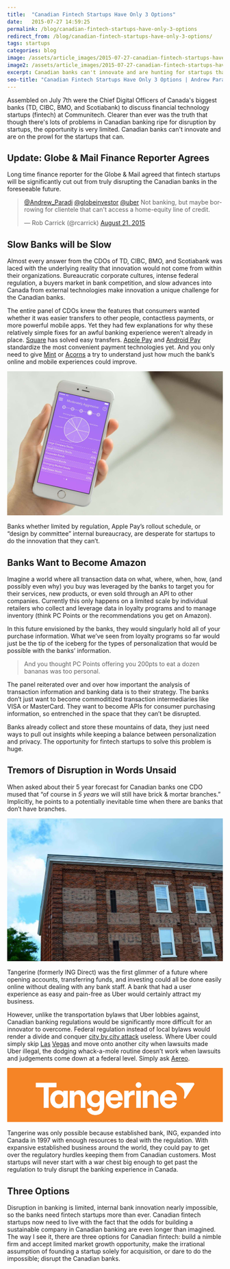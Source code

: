 ```yaml
---
title:  "Canadian Fintech Startups Have Only 3 Options"
date:   2015-07-27 14:59:25
permalink: /blog/canadian-fintech-startups-have-only-3-options
redirect_from: /blog/canadian-fintech-startups-have-only-3-options/
tags: startups
categories: blog
image: /assets/article_images/2015-07-27-canadian-fintech-startups-have-only-3-options/old-new-building-2000c.jpg
image2: /assets/article_images/2015-07-27-canadian-fintech-startups-have-only-3-options/old-new-building-1000c.png
excerpt: Canadian banks can't innovate and are hunting for startups that can. Insights from Communitech panel with bank CDOs on the future of Canadian fintech.
seo-title: "Canadian Fintech Startups Have Only 3 Options | Andrew Paradi"
---
```


Assembled on July 7th were the Chief Digital Officers of Canada's biggest banks (TD, CIBC, BMO, and Scotiabank) to discuss financial technology startups (fintech) at Communitech. Clearer than ever was the truth that though there's lots of problems in Canadian banking ripe for disruption by startups, the opportunity is very limited. Canadian banks can't innovate and are on the prowl for the startups that can.

<h2>Update: Globe & Mail Finance Reporter Agrees</h2>
Long time finance reporter for the Globe & Mail agreed that fintech startups will be significantly cut out from truly disrupting the Canadian banks in the foreseeable future.

<blockquote class="twitter-tweet" lang="en"><p lang="en" dir="ltr"><a href="https://twitter.com/Andrew_Paradi">@Andrew_Paradi</a> <a href="https://twitter.com/globeinvestor">@globeinvestor</a> <a href="https://twitter.com/Uber">@uber</a> &#10;Not banking, but maybe borrowing for clientele that can&#39;t access a home-equity line of credit.</p>&mdash; Rob Carrick (@rcarrick) <a href="https://twitter.com/rcarrick/status/634722889548365824">August 21, 2015</a></blockquote>
<script async src="//platform.twitter.com/widgets.js" charset="utf-8"></script>

<h2>Slow Banks will be Slow</h2>

Almost every answer from the CDOs of TD, CIBC, BMO, and Scotiabank was laced with the underlying reality that innovation would not come from within their organizations. Bureaucratic corporate cultures, intense federal regulation, a buyers market in bank competition, and slow advances into Canada from external technologies make innovation a unique challenge for the Canadian banks.

The entire panel of CDOs knew the features that consumers wanted whether it was easier transfers to other people, contactless payments, or more powerful mobile apps. Yet they had few explanations for why these relatively simple fixes for an awful banking experience weren&#8217;t already in place. <a href="https://squareup.com/ca" target="_blank">Square</a> has solved easy transfers. <a href="https://www.apple.com/apple-pay" target="_blank">Apple Pay</a> and <a href="http://officialandroid.blogspot.ca/2015/05/pay-your-way-with-android.html" target="_blank">Android Pay</a> standardize the most convenient payment technologies yet. And you only need to give <a href="https://www.mint.com" target="_blank">Mint</a> or <a href="https://www.acorns.com" target="_blank">Acorns</a> a try to understand just how much the bank&#8217;s online and mobile experiences could improve.

![Acorns investing for iOS & Android: both gorgeous design and an innovative approach to investing. Both of which you won't find in big bank apps. <a href='https://www.acorns.com/' target='_blank'>https://www.acorns.com/</a>](/assets/article_images/2015-07-27-canadian-fintech-startups-have-only-3-options/Portfolio-Allocation-c.jpg)

Banks whether limited by regulation, Apple Pay&#8217;s rollout schedule, or &#8220;design by committee&#8221; internal bureaucracy, are desperate for startups to do the innovation that they can&#8217;t.

<h2>Banks Want to Become Amazon</h2>

Imagine a world where all transaction data on what, where, when, how, (and possibly even why) you buy was leveraged by the banks to target you for their services, new products, or even sold through an API to other companies. Currently this only happens on a limited scale by individual retailers who collect and leverage data in loyalty programs and to manage inventory (think PC Points or the recommendations you get on Amazon).

In this future envisioned by the banks, they would singularly hold all of your purchase information. What we&#8217;ve seen from loyalty programs so far would just be the tip of the iceberg for the types of personalization that would be possible with the banks&#8217; information.

>And you thought PC Points offering you 200pts to eat a dozen bananas was too personal.

The panel reiterated over and over how important the analysis of transaction information and banking data is to their strategy. The banks don&#8217;t just want to become commoditized transaction intermediaries like VISA or MasterCard. They want to become APIs for consumer purchasing information, so entrenched in the space that they can&#8217;t be disrupted.

Banks already collect and store these mountains of data, they just need ways to pull out insights while keeping a balance between personalization and privacy. The opportunity for fintech startups to solve this problem is huge.

<h2>Tremors of Disruption in Words Unsaid</h2>

When asked about their 5 year forecast for Canadian banks one CDO mused that &#8220;of course in <em>5 years</em> we will still have brick &amp; mortar branches.&#8221; Implicitly, he points to a potentially inevitable time when there are banks that don&#8217;t have branches.

![Brick &amp; mortar bank branches may fade over the long term but aren't going anywhere according to the Canadian banking executives.](/assets/article_images/2015-07-27-canadian-fintech-startups-have-only-3-options/brick-mortar.jpg)

Tangerine (formerly ING Direct) was the first glimmer of a future where opening accounts, transferring funds, and investing could all be done easily online without dealing with any bank staff. A bank that had a user experience as easy and pain-free as Uber would certainly attract my business.

However, unlike the transportation bylaws that Uber lobbies against, Canadian banking regulations would be significantly more difficult for an innovator to overcome. Federal regulation instead of local bylaws would render a divide and conquer <a href="http://www.theverge.com/2015/7/27/9035731/future-of-uber-regulation-illegal-violations" target="_blank">city by city attack</a> useless. Where Uber could simply skip <a href="http://www.businessinsider.com/nevada-bans-uber-2014-11" target="_blank">Las</a> <a href="http://www.theverge.com/2015/7/27/9035731/future-of-uber-regulation-illegal-violations" target="_blank">Vegas</a> and move onto another city when lawsuits made Uber illegal, the dodging whack-a-mole routine doesn&#8217;t work when lawsuits and judgements come down at a federal level. Simply ask <a href="http://www.theverge.com/2014/6/25/5842524/what-does-the-aereo-ruling-mean-for-television" target="_blank">Aereo</a>.

![Even innovative upstart ING Direct with strong online-first banking growth over a decade still ended in acquisition. Scotiabank acquired ING Direct for over $3.1 billion in 2012 and rebranded it as Tangerine soon after. Feature advances have stalled since purchase.](/assets/article_images/2015-07-27-canadian-fintech-startups-have-only-3-options/tangerine.jpg)

Tangerine was only possible because established bank, ING, expanded into Canada in 1997 with enough resources to deal with the regulation. With expansive established business around the world, they could pay to get over the regulatory hurdles keeping them from Canadian customers. Most startups will never start with a war chest big enough to get past the regulation to truly disrupt the banking experience in Canada.

<h2>Three Options</h2>
Disruption in banking is limited, internal bank innovation nearly impossible, so the banks need fintech startups more than ever. Canadian fintech startups now need to live with the fact that the odds for building a sustainable company in Canadian banking are even longer than imagined. The way I see it, there are three options for Canadian fintech: build a nimble firm and accept limited market growth opportunity, make the irrational assumption of founding a startup solely for acquisition, or dare to do the impossible; disrupt the Canadian banks.
